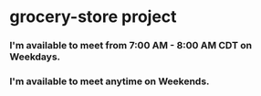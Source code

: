 # grocery-store project

### I'm available to meet from 7:00 AM - 8:00 AM CDT on Weekdays.
### I'm available to meet anytime on Weekends.
